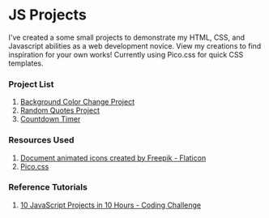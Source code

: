 # JS Projects

I've created a some small projects to demonstrate my HTML, CSS, and Javascript abilities as a web development novice. View my creations to find inspiration for your own works!
Currently using Pico.css for quick CSS templates.

### Project List

1. [Background Color Change Project](./change-background-color/)
2. [Random Quotes Project](./random-quotes/)
3. [Countdown Timer](./countdown-timer/)

### Resources Used

1. [Document animated icons created by Freepik - Flaticon](https://www.flaticon.com/free-animated-icons/document)
2. [Pico.css](https://picocss.com/)

### Reference Tutorials

1. [10 JavaScript Projects in 10 Hours - Coding Challenge](https://www.youtube.com/watch?v=dtKciwk_si4&ab_channel=FlorinPop)

